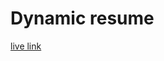 # Dynamic resume
[live link](https://hackathon-project-2-u2sv-9x3b3ef28-areeba-projects-c9825c5e.vercel.app)
